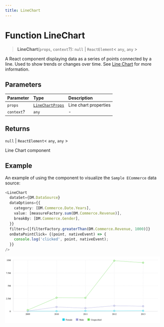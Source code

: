 ```yaml
---
title: LineChart
---
```


# Function LineChart

> **LineChart**(`props`, `context`?): `null` \| `ReactElement`\< `any`, `any` \>

A React component displaying data as a series of points connected by a line. Used to show trends or changes over time.
See [Line Chart](https://docs.sisense.com/main/SisenseLinux/line-chart.htm) for more information.

## Parameters

| Parameter | Type | Description |
| :------ | :------ | :------ |
| `props` | [`LineChartProps`](../interfaces/interface.LineChartProps.md) | Line chart properties |
| `context`? | `any` | - |

## Returns

`null` \| `ReactElement`\< `any`, `any` \>

Line Chart component

## Example

An example of using the component to visualize the `Sample ECommerce` data source:
```ts
<LineChart
  dataSet={DM.DataSource}
  dataOptions={{
    category: [DM.Commerce.Date.Years],
    value: [measureFactory.sum(DM.Commerce.Revenue)],
    breakBy: [DM.Commerce.Gender],
  }}
  filters={[filterFactory.greaterThan(DM.Commerce.Revenue, 1000)]}
  onDataPointClick= {(point, nativeEvent) => {
    console.log('clicked', point, nativeEvent);
  }}
/>
```

<img src="../../../img/line-chart-example-1.png" width="800px" />
